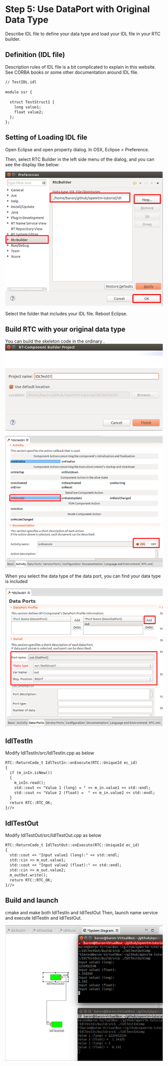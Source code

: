 # Step 5: Use DataPort with Original Data Type

Describe IDL file to define your data type and load your IDL file in your RTC builder.

## Definition (IDL file)

Description rules of IDL file is a bit complicated to explain in this website. See CORBA books or some other documentation around IDL file.

```
// TestIDL.idl

module ssr {

  struct TestStruct1 {
    long value1;
    float value2;
  };
};
```

## Setting of Loading IDL file

Open Eclipse and open property dialog. In OSX, Eclipse > Preference.

Then, select RTC Builder in the left side menu of the dialog, and you can see the display like below:

![](image/22.png)

Select the folder that includes your IDL file.
Reboot Eclipse.

## Build RTC with your original data type
You can build the skeleton code in the ordinary 
.
![](image/23.png)

![](image/29.png)

When you select the data type of the data port, you can find your data type is included

![](image/30.png)

## IdlTestIn
Modify IdlTestIn/src/IdlTestIn.cpp as below

```
RTC::ReturnCode_t IdlTestIn::onExecute(RTC::UniqueId ec_id)
{
  if (m_inIn.isNew())
  {
    m_inIn.read();
    std::cout << "Value 1 (long) = " << m_in.value1 << std::endl;
    std::cout << "Value 2 (float) =  " << m_in.value2 << std::endl;
  }
  return RTC::RTC_OK;
}//>
```

## IdlTestOut
Modify IdlTestOut/src/IdlTestOut.cpp as below

```
RTC::ReturnCode_t IdlTestOut::onExecute(RTC::UniqueId ec_id)
{
  std::cout << "Input value1 (long):" << std::endl;
  std::cin >> m_out.value1;
  std::cout << "Input value2 (float):" << std::endl;
  std::cin >> m_out.value2;  
  m_outOut.write();
  return RTC::RTC_OK;
}//>
```

## Build and launch
cmake and make both IdlTestIn and IdlTestOut
Then, launch name service and execute IdlTestIn and IdlTestOut.

![](image/31.png)

